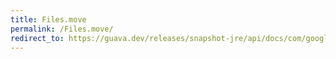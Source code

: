 ```yaml
---
title: Files.move
permalink: /Files.move/
redirect_to: https://guava.dev/releases/snapshot-jre/api/docs/com/google/common/io/Files.html#move-java.io.File-java.io.File-
---
```

